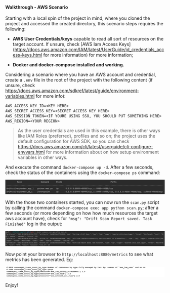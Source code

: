 #### Walkthrough - AWS Scenario

Starting with a local spin of the project in mind,  where you cloned the project and accessed the created directory, this scenario steps requires the following:

* **AWS User Credentials/keys** capable to read all sort of resources on the target account. If unsure, check [AWS Iam Access Keys](https://docs.aws.amazon.com/IAM/latest/UserGuide/id_credentials_access-keys.html for more information) for more information;

* **Docker and docker-compose installed and working.**

Considering a scenario where you have an AWS account and credential, create a `.env` file in the root of the project with the following content (if unsure, check https://docs.aws.amazon.com/sdkref/latest/guide/environment-variables.html for more info):

```env
AWS_ACCESS_KEY_ID=<KEY HERE>
AWS_SECRET_ACCESS_KEY=<SECRET ACCESS KEY HERE>
AWS_SESSION_TOKEN=<IF YOURE USING SSO, YOU SHOULD PUT SOMETHING HERE>
AWS_REGION=<YOUR REGION>
```

> As the user credentials are used in this example, there is other ways like IAM Roles (preferred), profiles and so on; the project uses the default configuration for AWS SDK, so you can check https://docs.aws.amazon.com/cli/latest/userguide/cli-configure-envvars.html for more information about on how setup environment variables in other ways.

And execute the command `docker-compose up -d`. After a few seconds, check the status of the containers using the `docker-compose ps` command:

![](2022-02-25-16-18-38-image.png)

With the those two containers started, you can now run the `scan.py` script by calling the command `docker-compose exec app python scan.py`; after a few seconds (or more depending on how how much resources the target aws account have), check for `"msg": "Drift Scan Report saved. Task Finished"` log in the output:

![](2022-02-25-17-03-14-image.png)

Now point your browser to `http://localhost:8080/metrics` to see what metrics has been generated. Eg:

![](2022-02-25-17-05-35-image.png)

Enjoy!

